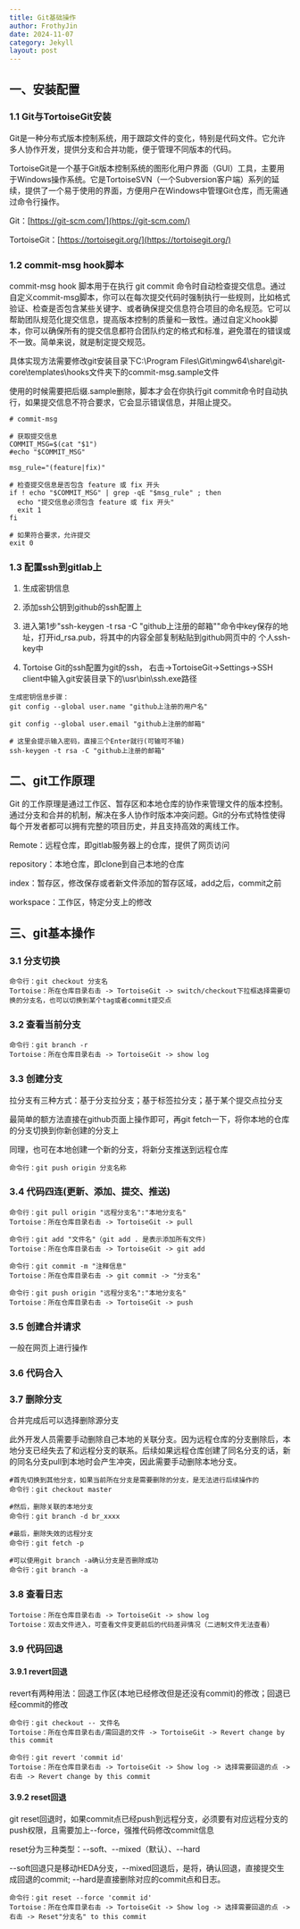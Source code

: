 ```yaml
---
title: Git基础操作
author: FrothyJin
date: 2024-11-07
category: Jekyll
layout: post
---
```


## 一、安装配置

### 1.1 Git与TortoiseGit安装

Git是一种分布式版本控制系统，用于跟踪文件的变化，特别是代码文件。它允许多人协作开发，提供分支和合并功能，便于管理不同版本的代码。

TortoiseGit是一个基于Git版本控制系统的图形化用户界面（GUI）工具，主要用于Windows操作系统。它是TortoiseSVN（一个Subversion客户端）系列的延续，提供了一个易于使用的界面，方便用户在Windows中管理Git仓库，而无需通过命令行操作。

Git：[https://git-scm.com/](https://git-scm.com/)

TortoiseGit：[https://tortoisegit.org/](https://tortoisegit.org/)

### 1.2 commit-msg hook脚本

commit-msg hook 脚本用于在执行 git commit 命令时自动检查提交信息。通过自定义commit-msg脚本，你可以在每次提交代码时强制执行一些规则，比如格式验证、检查是否包含某些关键字、或者确保提交信息符合项目的命名规范。它可以帮助团队规范化提交信息，提高版本控制的质量和一致性。通过自定义hook脚本，你可以确保所有的提交信息都符合团队约定的格式和标准，避免潜在的错误或不一致。简单来说，就是制定提交规范。

具体实现方法需要修改git安装目录下C:\Program Files\Git\mingw64\share\git-core\templates\hooks文件夹下的commit-msg.sample文件

使用的时候需要把后缀.sample删除，脚本才会在你执行git commit命令时自动执行，如果提交信息不符合要求，它会显示错误信息，并阻止提交。

```
# commit-msg

# 获取提交信息
COMMIT_MSG=$(cat "$1")
#echo "$COMMIT_MSG"

msg_rule="(feature|fix)"

# 检查提交信息是否包含 feature 或 fix 开头
if ! echo "$COMMIT_MSG" | grep -qE "$msg_rule" ; then
  echo "提交信息必须包含 feature 或 fix 开头"
  exit 1
fi

# 如果符合要求，允许提交
exit 0
```

### 1.3 配置ssh到gitlab上

1. 生成密钥信息

1. 添加ssh公钥到github的ssh配置上

1. 进入第1步"ssh-keygen -t rsa -C "github上注册的邮箱""命令中key保存的地址，打开id_rsa.pub，将其中的内容全部复制粘贴到github网页中的
个人ssh-key中

1. Tortoise Git的ssh配置为git的ssh， 右击->TortoiseGit->Settings->SSH client中输入git安装目录下的\usr\bin\ssh.exe路径

```
生成密钥信息步骤：
git config --global user.name "github上注册的用户名"

git config --global user.email "github上注册的邮箱"

# 这里会提示输入密码，直接三个Enter就行(可输可不输)
ssh-keygen -t rsa -C "github上注册的邮箱"               
```

## 二、git工作原理

Git 的工作原理是通过工作区、暂存区和本地仓库的协作来管理文件的版本控制。通过分支和合并的机制，解决在多人协作时版本冲突问题。Git的分布式特性使得每个开发者都可以拥有完整的项目历史，并且支持高效的离线工作。

Remote：远程仓库，即gitlab服务器上的仓库，提供了网页访问

repository：本地仓库，即clone到自己本地的仓库

index：暂存区，修改保存或者新文件添加的暂存区域，add之后，commit之前

workspace：工作区，特定分支上的修改

## 三、git基本操作

### 3.1 分支切换

```
命令行：git checkout 分支名
Tortoise：所在仓库目录右击 -> TortoiseGit -> switch/checkout下拉框选择需要切换的分支名，也可以切换到某个tag或者commit提交点
```

### 3.2 查看当前分支

```
命令行：git branch -r
Tortoise：所在仓库目录右击 -> TortoiseGit -> show log
```

### 3.3 创建分支

拉分支有三种方式：基于分支拉分支；基于标签拉分支；基于某个提交点拉分支

最简单的额方法直接在github页面上操作即可，再git fetch一下，将你本地的仓库的分支切换到你新创建的分支上

同理，也可在本地创建一个新的分支，将新分支推送到远程仓库

```
命令行：git push origin 分支名称
```

### 3.4 代码四连(更新、添加、提交、推送)

```
命令行：git pull origin "远程分支名":"本地分支名" 
Tortoise：所在仓库目录右击 -> TortoiseGit -> pull

命令行：git add "文件名"（git add . 是表示添加所有文件)
Tortoise：所在仓库目录右击 -> TortoiseGit -> git add

命令行：git commit -m "注释信息"
Tortoise：所在仓库目录右击 -> git commit -> "分支名"

命令行：git push origin "远程分支名":"本地分支名"
Tortoise：所在仓库目录右击 -> TortoiseGit -> push
```

### 3.5 创建合并请求

一般在网页上进行操作

### 3.6 代码合入

### 3.7 删除分支

合并完成后可以选择删除源分支

此外开发人员需要手动删除自己本地的关联分支。因为远程仓库的分支删除后，本地分支已经失去了和远程分支的联系。后续如果远程仓库创建了同名分支的话，新的同名分支pull到本地时会产生冲突，因此需要手动删除本地分支。

```
#首先切换到其他分支，如果当前所在分支是需要删除的分支，是无法进行后续操作的
命令行：git checkout master

#然后，删除关联的本地分支
命令行：git branch -d br_xxxx

#最后，删除失效的远程分支
命令行：git fetch -p

#可以使用git branch -a确认分支是否删除成功
命令行：git branch -a
```

### 3.8 查看日志

```
Tortoise：所在仓库目录右击 -> TortoiseGit -> show log
Tortoise：双击文件进入，可查看文件变更前后的代码差异情况（二进制文件无法查看）
```

### 3.9 代码回退

#### 3.9.1 revert回退

revert有两种用法：回退工作区(本地已经修改但是还没有commit)的修改；回退已经commit的修改

```
命令行：git checkout -- 文件名
Tortoise：所在仓库目录右击/需回退的文件 -> TortoiseGit -> Revert change by this commit

命令行：git revert 'commit id'
Tortoise：所在仓库目录右击 -> TortoiseGit -> Show log -> 选择需要回退的点 -> 右击 -> Revert change by this commit
```

#### 3.9.2 reset回退

git reset回退时，如果commit点已经push到远程分支，必须要有对应远程分支的push权限，且需要加上--force，强推代码修改commit信息

reset分为三种类型：--soft、--mixed（默认）、--hard

--soft回退只是移动HEDA分支，--mixed回退后，是将，确认回退，直接提交生成回退的commit; --hard是直接删除对应的commit点和日志。

```
命令行：git reset --force 'commit id'
Tortoise：所在仓库目录右击 -> TortoiseGit -> Show log -> 选择需要回退的点 -> 右击 -> Reset"分支名" to this commit
```